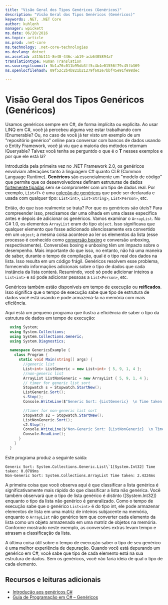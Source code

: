 ```yaml
---
title: "Visão Geral dos Tipos Genéricos (Genéricos)"
description: "Visão Geral dos Tipos Genéricos (Genéricos)"
keywords: .NET, .NET Core
author: kuhlenh
manager: wpickett
ms.date: 06/20/2016
ms.topic: article
ms.prod: .net-core
ms.technology: .net-core-technologies
ms.devlang: dotnet
ms.assetid: a315b111-8e48-446c-ab19-acb6405894a7
translationtype: Human Translation
ms.sourcegitcommit: 5b1a76c011b95db3ff5c4b4e01556f79c45fb369
ms.openlocfilehash: 09f52c2b4b821b21279f602e7bbf45e91fe98dec

---
```


# <a name="generic-types-generics-overview"></a>Visão Geral dos Tipos Genéricos (Genéricos)

Usamos genéricos sempre em C#, de forma implícita ou explícita. Ao usar LINQ em C#, você já percebeu alguma vez estar trabalhando com IEnumerable<T>? Ou, no caso de você já ter visto um exemplo de um "repositório genérico" online para conversar com bancos de dados usando o Entity Framework, você já viu que a maioria dos métodos retornam IQueryable<T>? Talvez você tenha se perguntdo o que é o **T** nesses exemplos e por que ele está lá?

Introduzida pela primeira vez no .NET Framework 2.0, os genéricos envolviam alterações tanto à linguagem C# quanto CLR (Common Language Runtime). **Genéricos** são essencialmente um "modelo de código" que permite que os desenvolvedores definam estruturas de dados [fortemente tipadas](https://msdn.microsoft.com/library/hbzz1a9a.aspx) sem se comprometer com um tipo de dados real. Por exemplo, `List<T>` é uma [coleção de genéricos](https://msdn.microsoft.com/library/System.Collections.Generic.aspx) que pode ser declarada e usada com qualquer tipo: `List<int>`, `List<string>`, `List<Person>`, etc.

Então, do que isso realmente se trata? Por que os genéricos são úteis? Para compreender isso, precisamos dar uma olhada em uma classe específica antes e depois de adicionar os genéricos. Vamos examinar o `ArrayList`. No C# 1.0, os elementos `ArrayList` eram do tipo `object`. Isso significava que qualquer elemento que fosse adicionado silenciosamente era convertido em um `object`; a mesma coisa acontece ao ler os elementos da lista (esse processo é conhecido como [conversão boxing](https://msdn.microsoft.com/library/yz2be5wk.aspx) e conversão unboxing, respectivamente). Conversões boxing e unboxing têm um impacto sobre o desempenho. Mais importante do que isso, no entanto, não há uma maneira de saber, durante o tempo de compilação, qual é o tipo real dos dados na lista. Isso resulta em um código frágil. Genéricos resolvem esse problema, fornecendo informações adicionais sobre o tipo de dados que cada instância da lista conterá. Resumindo, você só pode adicionar inteiros a `List<int>` e só pode adicionar pessoas a `List<Person>`, etc.

Genéricos também estão disponíveis em tempo de execução ou **reificados**. Isso significa que o tempo de execução sabe que tipo de estrutura de dados você está usando e pode armazená-la na memória com mais eficiência.

Aqui está um pequeno programa que ilustra a eficiência de saber o tipo da estrutura de dados em tempo de execução:

```cs
  using System;
  using System.Collections;
  using System.Collections.Generic;
  using System.Diagnostics;

  namespace GenericsExample {
    class Program {
      static void Main(string[] args) {
        //generic list
        List<int> ListGeneric = new List<int> { 5, 9, 1, 4 };
        //non-generic list
        ArrayList ListNonGeneric = new ArrayList { 5, 9, 1, 4 };
        // timer for generic list sort
        Stopwatch s = Stopwatch.StartNew();
        ListGeneric.Sort();
        s.Stop();
        Console.WriteLine($"Generic Sort: {ListGeneric}  \n Time taken: {s.Elapsed.TotalMilliseconds}ms");

        //timer for non-generic list sort
        Stopwatch s2 = Stopwatch.StartNew();
        ListNonGeneric.Sort();
        s2.Stop();
        Console.WriteLine($"Non-Generic Sort: {ListNonGeneric}  \n Time taken: {s2.Elapsed.TotalMilliseconds}ms");
        Console.ReadLine();
      }
    }
  }

```

Este programa produz a seguinte saída:

```console
Generic Sort: System.Collections.Generic.List\`1[System.Int32] Time taken: 0.0789ms
Non-Generic Sort: System.Collections.ArrayList Time taken: 2.4324ms

```

A primeira coisa que você observa aqui é que classificar a lista genérica é significativamente mais rápido do que classificar a lista não genérica. Você também observará que o tipo de lista genérico é distinto ([System.Int32]) enquanto o tipo da lista não genérico é generalizado. Como o tempo de execução sabe que o genérico `List<int>` é do tipo int, ele pode armazenar elementos de lista em uma matriz de inteiros subjacente na memória, enquanto o `ArrayList` não genérico tem que converter cada elemento da lista como um objeto armazenado em uma matriz de objetos na memória. Conforme mostrado neste exemplo, as conversões extras levam tempo e atrasam a classificação da lista.

A última coisa útil sobre o tempo de execução saber o tipo de seu genérico é uma melhor experiência de depuração. Quando você está depurando um genérico em C#, você sabe que tipo de cada elemento está na sua estrutura de dados. Sem os genéricos, você não faria ideia de qual o tipo de cada elemento.

## <a name="further-reading-and-resources"></a>Recursos e leituras adicionais

*   [Introdução aos genéricos C#](https://msdn.microsoft.com/library/ms379564.aspx)
*   [Guia de Programação em C# – Genéricos](https://msdn.microsoft.com/library/512aeb7t.aspx)



<!--HONumber=Dec16_HO1-->


